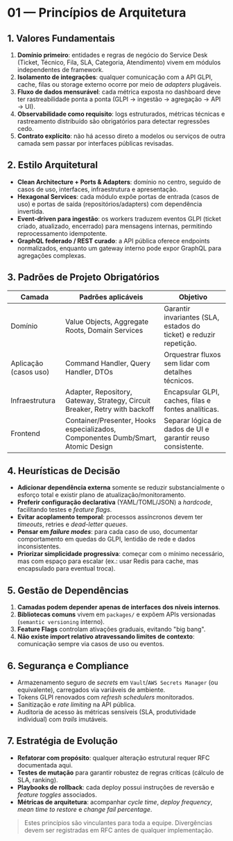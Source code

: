 # 01 — Princípios de Arquitetura

## 1. Valores Fundamentais
1. **Domínio primeiro**: entidades e regras de negócio do Service Desk (Ticket, Técnico, Fila, SLA, Categoria, Atendimento) vivem em módulos independentes de framework.
2. **Isolamento de integrações**: qualquer comunicação com a API GLPI, cache, filas ou storage externo ocorre por meio de _adapters_ plugáveis.
3. **Fluxo de dados mensurável**: cada métrica exposta no dashboard deve ter rastreabilidade ponta a ponta (GLPI → ingestão → agregação → API → UI).
4. **Observabilidade como requisito**: logs estruturados, métricas técnicas e rastreamento distribuído são obrigatórios para detectar regressões cedo.
5. **Contrato explícito**: não há acesso direto a modelos ou serviços de outra camada sem passar por interfaces públicas revisadas.

## 2. Estilo Arquitetural
- **Clean Architecture + Ports & Adapters**: domínio no centro, seguido de casos de uso, interfaces, infraestrutura e apresentação.
- **Hexagonal Services**: cada módulo expõe portas de entrada (casos de uso) e portas de saída (repositórios/adapters) com dependência invertida.
- **Event-driven para ingestão**: os workers traduzem eventos GLPI (ticket criado, atualizado, encerrado) para mensagens internas, permitindo reprocessamento idempotente.
- **GraphQL federado / REST curado**: a API pública oferece endpoints normalizados, enquanto um gateway interno pode expor GraphQL para agregações complexas.

## 3. Padrões de Projeto Obrigatórios
| Camada                | Padrões aplicáveis                                                                 | Objetivo                                                                 |
|-----------------------|--------------------------------------------------------------------------------------|--------------------------------------------------------------------------|
| Domínio               | Value Objects, Aggregate Roots, Domain Services                                     | Garantir invariantes (SLA, estados do ticket) e reduzir repetição.       |
| Aplicação (casos uso) | Command Handler, Query Handler, DTOs                                               | Orquestrar fluxos sem lidar com detalhes técnicos.                       |
| Infraestrutura        | Adapter, Repository, Gateway, Strategy, Circuit Breaker, Retry with backoff        | Encapsular GLPI, caches, filas e fontes analíticas.                      |
| Frontend              | Container/Presenter, Hooks especializados, Componentes Dumb/Smart, Atomic Design   | Separar lógica de dados de UI e garantir reuso consistente.              |

## 4. Heurísticas de Decisão
- **Adicionar dependência externa** somente se reduzir substancialmente o esforço total e existir plano de atualização/monitoramento.
- **Preferir configuração declarativa** (YAML/TOML/JSON) a _hardcode_, facilitando testes e _feature flags_.
- **Evitar acoplamento temporal**: processos assíncronos devem ter _timeouts_, retries e _dead-letter queues_.
- **Pensar em _failure modes_**: para cada caso de uso, documentar comportamento em quedas do GLPI, lentidão de rede e dados inconsistentes.
- **Priorizar simplicidade progressiva**: começar com o mínimo necessário, mas com espaço para escalar (ex.: usar Redis para cache, mas encapsulado para eventual troca).

## 5. Gestão de Dependências
1. **Camadas podem depender apenas de interfaces dos níveis internos**.
2. **Bibliotecas comuns** vivem em `packages/` e expõem APIs versionadas (`semantic versioning` interno).
3. **Feature Flags** controlam ativações graduais, evitando "big bang".
4. **Não existe import relativo atravessando limites de contexto**: comunicação sempre via casos de uso ou eventos.

## 6. Segurança e Compliance
- Armazenamento seguro de _secrets_ em `Vault`/`AWS Secrets Manager` (ou equivalente), carregados via variáveis de ambiente.
- Tokens GLPI renovados com _refresh schedulers_ monitorados.
- Sanitização e _rate limiting_ na API pública.
- Auditoria de acesso às métricas sensíveis (SLA, produtividade individual) com _trails_ imutáveis.

## 7. Estratégia de Evolução
- **Refatorar com propósito**: qualquer alteração estrutural requer RFC documentada aqui.
- **Testes de mutação** para garantir robustez de regras críticas (cálculo de SLA, ranking).
- **Playbooks de rollback**: cada deploy possui instruções de reversão e _feature toggles_ associados.
- **Métricas de arquitetura**: acompanhar _cycle time_, _deploy frequency_, _mean time to restore_ e _change fail percentage_.

> Estes princípios são vinculantes para toda a equipe. Divergências devem ser registradas em RFC antes de qualquer implementação.
